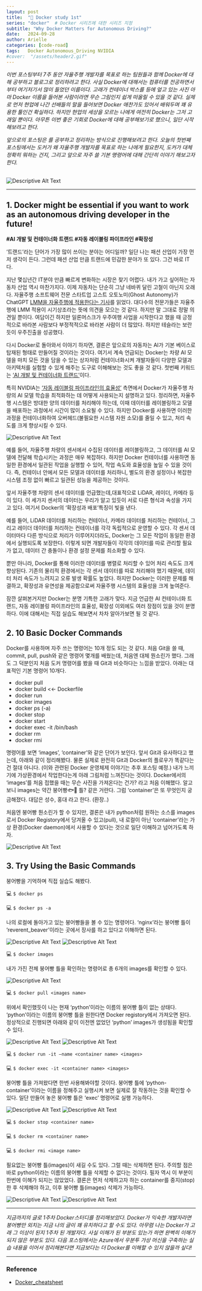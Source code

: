```yaml
---
layout: post
title:  "🐳 Docker study 1st"
series: "docker"  # Docker 시리즈에 대한 시리즈 지정
subtitle: "Why Docker Matters for Autonomous Driving?"
date:   2024-09-28
author: Arielle
categories: [code-road]
tags:   Docker Autonomous_Driving NVIDIA
#cover:  "/assets/header2.gif"
---
```


<p>
<em>이번 포스팅부터 7주 동안 자율주행 개발자를 목표로 하는 팀원들과 함께 Docker에 대해 공부하고 블로그로 정리하려고 한다. 사실 Docker에 대해서는 컴퓨터를 전공하면서부터 여기저기서 많이 들었던 이름이다. 고래가 컨테이너 박스를 등에 엎고 있는 사진 아마 Docker 이름을 들어본 사람이라면 무슨 그림인지 쉽게 떠올릴 수 있을 것 같다. 실제로 먼저 현업에 나간 선배들의 말을 들어보면 Docker 애찬가도 있어서 배워두며 꽤 유용한 툴인건 확실하다. 하지만 현업의 세상을 모르는 나에게 여전히 Docker는 그저 고래일 뿐이다. 아무튼 이번 좋은 기회로 Docker에 대해 공부해보기로 했으니, 일단 시작해보려고 한다. </em>
</p>

<p>
<em>
앞으로의 포스팅은 <strong><Inflearn 실전도커: 도커로 나만의 딥러닝 클라우드 컴퓨터 만들기></strong>를 공부하고 정리하는 방식으로 진행해보려고 한다. 오늘의 첫번째 포스팅에서는 도커가 왜 자율주행 개발자를 목표로 하는 나에게 필요한지, 도커가 대체 정확히 뭐하는 건지, 그리고 앞으로 자주 쓸 기본 명령어에 대해 간단히 이야기 해보고자 한다.
</em>
</p>

<br>

<img src="{{ '/assets/2024/Docker_logo.svg' | relative_url }}" alt="Descriptive Alt Text" />

<br>

---

## 1. Docker might be essential if you want to work as an autonomous driving developer in the future!
<strong>#AI 개발 및 컨테이너화 트랜드 #자동 레이블링 파이프라인 #확장성</strong>

‘트랜드’라는 단어가 가장 많이 쓰이는 분야는 어디일까? 일단 나는 패션 산업이 가장 먼저 생각이 든다. 그런데 패션 산업 만큼 트랜드에 민감한 분야가 또 있다. 그건 바로 IT다.  

지난 몇십년간 IT분야 만큼 빠르게 변화하는 시장은 찾기 어렵다. 내가 가고 싶어하는 자동차 산업 역시 마찬가지다. 이제 자동차는 단순히 그냥 네바퀴 달린 고철이 아닌지 오래다. 자율주행 소프트웨어 전문 스타트업 고스트 오토노미(Ghost Autonomy)가 ChatGPT [LMM을 자율주행에 적용한다는 기사](https://www.aitimes.com/news/articleView.html?idxno=155106)를 읽었다. 대다수의 전문가들은 자율주행에 LMM 적용이 시기상조라는 뜻에 의견을 모으는 것 같다. 하지만 말 그대로 정말 의견일 뿐이다. 여담이긴 하지만 일론머스크가 우주여행 사업을 시작한다고 했을 때 긍정적으로 바라본 사람보다 부정적적으로 바라본 사람이 더 많았다. 하지만 테슬라는 보란 듯이 우주진출을 성공했다. 

다시 Docker로 돌아와서 이야기 하자면, 결론은 앞으로의 자동차는 AI가 기본 베이스로 탑재된 형태로 만들어질 것이라는 것이다. 여기서 계속 언급되는 Docker는 차량 AI 모델을 마치 모든 것을 담을 수 있는 상자처럼 컨테이너화시켜 개발자들이 다양한 모델과 아키텍처를 실험할 수 있게 해주는 도구로 이해해보는 것도 좋을 것 같다. 첫번째 키워드는 [‘AI 개발 및 컨테이너화 트랜드’](https://dev.to/docker/the-rise-of-ai-in-software-development-key-insights-from-the-2024-docker-ai-trends-report-22dh)이다. 

특히 NVIDIA는 [‘자동 레이블링 파이프라인의 효율성’](https://developer.nvidia.com/blog/building-ai-infrastructure-with-dgx-a100-for-autonomous-vehicles/) 측면에서 Docker가 자율주행 차량의 AI 모델 학습을 최적화하는 데 어떻게 사용되는지 설명하고 있다. 정리하면, 자율주행 시스템은 방대한 양의 데이터를 처리해야 하는데, 이때 데이터를 레이블링하고 모델을 배포하는 과정에서 시간이 많이 소요될 수 있다. 하지만 Docker를 사용하면 이러한 과정을 컨테이너화하여 오버헤드(불필요한 시스템 자원 소모)를 줄일 수 있고, 처리 속도를 크게 향상시킬 수 있다.

<img src="{{ '/assets/p.28/p28.1.png' | relative_url }}" alt="Descriptive Alt Text" />

예를 들어, 자율주행 차량의 센서에서 수집된 데이터를 레이블링하고, 그 데이터를 AI 모델에 전달해 학습시키는 과정은 매우 복잡하다. 하지만 Docker 컨테이너를 사용하면 동일한 환경에서 일관된 작업을 실행할 수 있어, 작업 속도와 효율성을 높일 수 있을 것이다. 즉, 컨테이너 안에서 모든 모델과 데이터를 처리하니, 별도의 환경 설정이나 복잡한 시스템 조정 없이 빠르고 일관된 성능을 제공하는 것이다. 

앞서 자율주행 차량의 센서 데이터를 언급했는데,대표적으로 LiDAR, 레이더, 카메라 등이 있다. 이 세가지 센서의 데이터는 우리가 알고 있듯이 서로 다른 형식과 속성을 가지고 있다. 여기서 Docker의 ‘확장성과 배포’특징이 빛을 낸다. 

예를 들어, LiDAR 데이터를 처리하는 컨테이너, 카메라 데이터를 처리하는 컨테이너, 그리고 레이더 데이터를 처리하는 컨테이너를 각각 독립적으로 운영할 수 있다. 각 센서 데이터마다 다른 방식으로 처리가 이루어지더라도, Docker는 그 모든 작업이 동일한 환경에서 실행되도록 보장한다. 이렇게 되면 개발자들이 각각의 데이터를 따로 관리할 필요가 없고, 데이터 간 충돌이나 환경 설정 문제를 최소화할 수 있다.

뿐만 아니라, Docker를 통해 이러한 데이터를 병렬로 처리할 수 있어 처리 속도도 크게 향상된다. 기존의 물리적 환경에서는 각 센서 데이터를 따로 처리해야 했기 때문에, 데이터 처리 속도가 느려지고 오류 발생 확률도 높았다. 하지만 Docker는 이러한 문제를 해결하고, 확장성과 유연성을 제공함으로써 자율주행 시스템의 효율성을 크게 높여준다.

잠깐 살펴본거지만 Docker는 분명 기특한 고래가 맞다. 지금 언급한 AI 컨테이너화 트랜드, 자동 레이블링 파이프라인의 효율성, 확장성 이외에도 여러 장점이 있을 것이 분명하다. 이에 대해서는 직접 실습도 해보면서 차차 알아가보면 될 것 같다.

## 2. 10 Basic Docker Commands
Docker를 사용하며 자주 쓰는 명령어는 10개 정도 되는 것 같다. 처음 Git을 쓸 때,  commit, pull, push와 같은 명령어 몇개를 배웠는데, 처음엔 대체 뭔소린가 했다. 그래도 그 덕분인지 처음 도커 명령어를 봤을 때 Git과 비슷하다는 느낌을 받았다. 아래는 대표적인 기본 명령어 10개다.

- docker pull
- docker build <<- Dockerfile
- docker run
- docker images
- docker ps (-a)
- docker stop <container name>
- docker start <container name>
- docker exec -it <container name> /bin/bash
- docker rm <container name>
- docker rmi <image name>

명령어를 보면 ‘images’, ‘container’와 같은 단어가 보인다. 앞서 Git과 유사하다고 했는데, 아래와 같이 정리해봤다. 물론 실제로 완전히 Git과 Docker의 플로우가 똑같다는 건 절대 아니다. (이와 관련된 Docker 운영체제 이야기는 추후 포스팅 예정.) 내가 느끼기에 가상환경에서 작업한다는게 아래 그림처럼 느껴진다는 것이다. Docker에서의  ‘images’를 처음 접했을 때는 무슨 사진을 가져온다는 건가? 라고 처음 이해했다. 알고보니 images는 약간 붕어빵🐟🍞 틀? 같은 거란다. 그럼 ‘container’은 또 무엇인지 궁금해졌다. 대답은 성수, 홍대 라고 한다. (환장..) 

처음엔 붕어빵 뭔소린가 할 수 있지만, 결론은 내가 python처럼 원하는 소스를 images로서 Docker Registory에서 당겨올 수 있고(pull), 내 로컬이 아닌 ‘container’라는 가상 환경(Docker daemon)에서 사용할 수 있다는 것으로 일단 이해하고 넘어가도록 하자.



<img src="{{ '/assets/p.28/p28.2.png' | relative_url }}" alt="Descriptive Alt Text" />

## 3. Try Using the Basic Commands
붕어빵을 기억하며 직접 실습도 해봤다. 

💻 `$ docker ps`

💻 `$ docker ps -a`

나의 로컬에 돌아가고 있는 붕어빵들을 볼 수 있는 명령어다. ‘nginx’라는 붕어빵 틀이 ‘reverent_beaver’이라는 곳에서 장사를 하고 있다고 이해하면 된다.

<img src="{{ '/assets/p.28/p28.3.png' | relative_url }}" alt="Descriptive Alt Text" />

<img src="{{ '/assets/p.28/p28.4.png' | relative_url }}" alt="Descriptive Alt Text" />

💻 `$ docker images`

내가 가진 전체 붕어빵 틀을 확인하는 명령어로 총 6개의 images를 확인할 수 있다.

<img src="{{ '/assets/p.28/p28.5.png' | relative_url }}" alt="Descriptive Alt Text" />


💻 `$ docker pull <images name>`

위에서 확인했듯이 나는 현재 ‘python’이라는 이름의 붕어빵 틀이 없는 상태다. ‘python’이라는 이름의 붕어빵 틀을 원한다면 Docker registory에서 가져오면 된다. 정상적으로 진행되면 아래와 같이 이전엔 없었던 ‘python’ images가 생성됨을 확인할 수 있다.

<img src="{{ '/assets/p.28/p28.6.png' | relative_url }}" alt="Descriptive Alt Text" />

<img src="{{ '/assets/p.28/p28.7.png' | relative_url }}" alt="Descriptive Alt Text" />

💻 `$ docker run -it —name <container name> <images>`

💻 `$ docker exec -it <container name> <images>`

붕어빵 틀을 가져왔다면 한번 사용해봐야할 것이다. 붕어빵 틀에 ‘python-container’이라는 이름을 정해주고 실행시켜 보면 실제로 잘 작동하는 것을 확인할 수 있다. 일단 만들어 놓은 붕어빵 틀은 ‘exec’ 명령어로 실행 가능하다.

<img src="{{ '/assets/p.28/p28.8.png' | relative_url }}" alt="Descriptive Alt Text" />

<img src="{{ '/assets/p.28/p28.9.png' | relative_url }}" alt="Descriptive Alt Text" />

💻 `$ docker stop <container name>`

💻 `$ docker rm <container name>`

💻 `$ docker rmi <image name>`

필요없는 붕어빵 틀(images)이 새길 수도 있다. 그럴 때는 삭제하면 된다. 주의할 점은 바로 python이라는 이름의 붕어빵 틀을 삭제할 수 없다는 것이다. 필자 역시 이 부분이 한번에 이해가 되지는 않았었다. 결론은 먼저 삭제하고자 하는 container를 중지(stop)한 후 삭제해야 하고, 이후 붕어빵 틀(images) 삭제가 가능하다.

<img src="{{ '/assets/p.28/p.28.10.png' | relative_url }}" alt="Descriptive Alt Text" />

<img src="{{ '/assets/p.28/p28.12.png' | relative_url }}" alt="Descriptive Alt Text" />

---
<p>
<em>
지금까지의 글로 1주차 Docker스터디를 정리해보았다. Docker가 익숙한 개발자라면 붕어빵만 외치는 지금 나의 글이 꽤 유치하다고 할 수도 있다. 아무렴 나는 Docker가 고래 그 이상이 된지 1주차 된 개발자다. 사실 이해가 된 부분도 있는가 하면 완벽히 이해가 되지 않은 부분도 있다.  다음 포스팅에서는 Azure에서 우분투 가상 머신을 구축하는 실습 내용을 이어서 정리해본다면 지금보다는 더 Docker를 이해할 수 있지 않을까 싶다! 
</em>
</p>

---
### Reference
- [Docker_cheatsheet](https://docs.docker.com/get-started/docker_cheatsheet.pdf)
